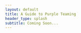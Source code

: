 ```yaml
---
layout: default
title: A Guide to Purple Teaming
header_type: splash
subtitle: Coming Soon...
---
```



